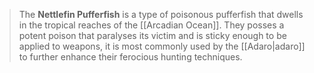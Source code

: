 > The **Nettlefin Pufferfish** is a type of poisonous pufferfish that dwells in the tropical reaches of the [[Arcadian Ocean]]. They posses a potent poison that paralyses its victim and is sticky enough to be applied to weapons, it is most commonly used by the [[Adaro|adaro]] to further enhance their ferocious hunting techniques.







